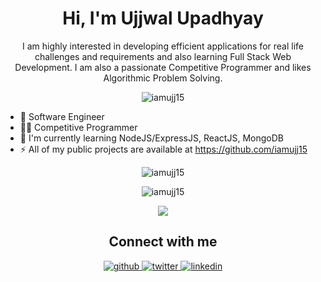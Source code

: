 <!--
**iamujj15/iamujj15** is a ✨ _special_ ✨ repository because its `README.md` (this file) appears on your GitHub profile.

Here are some ideas to get you started:

- 🔭 I’m currently working on ...
- 🌱 I’m currently learning ...
- 👯 I’m looking to collaborate on ...
- 🤔 I’m looking for help with ...
- 💬 Ask me about ...
- 📫 How to reach me: ...
- 😄 Pronouns: ...
- ⚡ Fun fact: ...
-->
<!-- ############################################################################################################### Start ############################################################################################################### -->

<h1 align="center">Hi, I'm Ujjwal Upadhyay</h1>
<p align="center">I am highly interested in developing efficient applications for real life challenges and requirements and also learning Full Stack Web Development. I am also a passionate Competitive Programmer and likes Algorithmic Problem Solving.</p>

<p align="center"> <img src="https://komarev.com/ghpvc/?username=iamujj15" alt="iamujj15" /> </p>
<ul>
  <li>🔭 Software Engineer</li>
  <li>👨‍💻 Competitive Programmer</li>
  <li>🌱 I'm currently learning NodeJS/ExpressJS, ReactJS, MongoDB</li>
  <li>⚡ All of my public projects are available at <a href="https://github.com/iamujj15?tab=repositories" target="_blank">https://github.com/iamujj15</a></li>
</ul>

<!-- ############################################################################################################### Stats ############################################################################################################### -->

<p align="center">
  <img src="https://github-readme-stats.vercel.app/api/top-langs/?username=iamujj15&layout=compact&hide=c,html,roff,ejs&langs_count=10" alt="iamujj15" />
</p>
<p align="center">
  <img align="center" src="https://github-readme-stats.vercel.app/api?username=iamujj15&show_icons=true" alt="iamujj15" />
</p>
<p align="center">
  <img src="https://github-readme-streak-stats.herokuapp.com/?user=iamujj15&layout=compact" />
</p>

<!-- ############################################################################################################### Social ############################################################################################################### -->

<h2 align="center">Connect with me</h2>
<div align="center">  
  <a href="https://github.com/iamujj15" target="_blank">
    <img src=https://img.shields.io/badge/github-%2324292e.svg?&style=for-the-badge&logo=github&logoColor=white alt=github style="margin-bottom: 5px;" />
  </a>
  <a href="https://twitter.com/iamujj15" target="_blank">
    <img src=https://img.shields.io/badge/twitter-%2300acee.svg?&style=for-the-badge&logo=twitter&logoColor=white alt=twitter style="margin-bottom: 5px;" />
  </a>
  <a href="https://www.linkedin.com/in/iamujj15/" target="_blank">
    <img src=https://img.shields.io/badge/linkedin-%231E77B5.svg?&style=for-the-badge&logo=linkedin&logoColor=white alt=linkedin style="margin-bottom: 5px;" />
  </a>
<!--   <a href="" target="_blank">
    <img src=https://img.shields.io/badge/facebook-%232E87FB.svg?&style=for-the-badge&logo=facebook&logoColor=white alt=facebook style="margin-bottom: 5px;" />
  </a> -->
<!--   <a href="https://instagram.com/iamujj15" target="_blank">
    <img src=https://img.shields.io/badge/instagram-%23000000.svg?&style=for-the-badge&logo=instagram&logoColor=white alt=instagram style="margin-bottom: 5px;" />
  </a> -->
<!--   <a href="" target="_blank">
    <img src=https://img.shields.io/badge/medium-%23292929.svg?&style=for-the-badge&logo=medium&logoColor=white alt=medium style="margin-bottom: 5px;" />
</a>   -->
</div>

<!-- ############################################################################################################### End ############################################################################################################### -->
